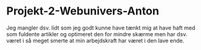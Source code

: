 # Projekt-2-Webunivers-Anton

Jeg mangler dsv. lidt som jeg godt kunne have tænkt mig at have haft med som fuldente artikler og optimeret den for mindre skærme men har dsv. været i så meget smerte at min arbejdskraft har været i den lave ende.
